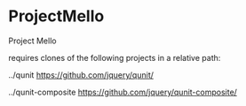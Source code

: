 ProjectMello
============

Project Mello

requires clones of the following projects in a relative path:

../qunit
https://github.com/jquery/qunit/

../qunit-composite
https://github.com/jquery/qunit-composite/
